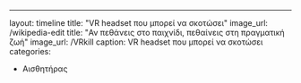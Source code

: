 ---
layout: timeline 
title: "VR headset που μπορεί να σκοτώσει"
image_url: /wikipedia-edit
title: "Αν πεθάνεις στο παιχνίδι, πεθαίνεις στη πραγματική ζωή"
image_url: /VRkill
caption: VR headset που μπορεί να σκοτώσει
categories:
  - Αισθητήρας
